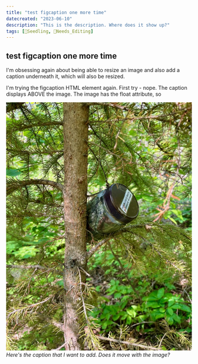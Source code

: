 ```yaml
---
title: "test figcaption one more time"
datecreated: "2023-06-10"
description: "This is the description. Where does it show up?"
tags: [🌱Seedling, 🧹Needs_Editing]
---
```

## test figcaption one more time
I'm obsessing again about being able to resize an image and also add a caption underneath it, which will also be resized.

I'm trying the figcaption HTML element again. First try - nope. The caption displays ABOVE the image. The image has the float attribute, so 
<p>

![](notes/images/IMG_0782.jpeg#right50)
<span class="captionright50">*Here's the caption that I want to add. Does it move with the image?*</span>

</p>


